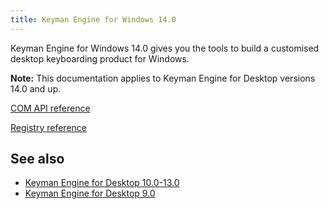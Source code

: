 ```yaml
---
title: Keyman Engine for Windows 14.0
---
```


Keyman Engine for Windows 14.0 gives you the tools to build a customised
desktop keyboarding product for Windows.

**Note:** This documentation applies to Keyman Engine for Desktop
versions 14.0 and up.

[COM API reference](api/)

[Registry reference](registry)

## See also

-   [Keyman Engine for Desktop
    10.0-13.0](/developer/engine/windows/10.0)
-   [Keyman Engine for Desktop 9.0](/developer/engine/windows/9.0)
